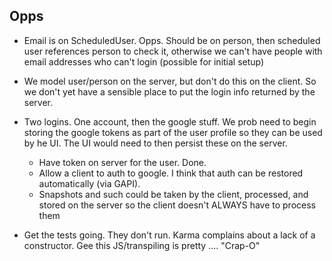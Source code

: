 Opps
----

- Email is on ScheduledUser. Opps. Should be on person, then scheduled user references person to check it, otherwise we can't have people with email addresses who can't login (possible for initial setup)


- We model user/person on the server, but don't do this on the client.
  So we don't yet have a sensible place to put the login info returned by the server.


- Two logins. One account, then the google stuff. We prob need to begin storing the google tokens as part of the user profile so they can be used by he UI. The UI would need to then persist these on the server.
  - Have token on server for the user. Done.
  - Allow a client to auth to google. I think that auth can be restored automatically (via GAPI).
  - Snapshots and such could be taken by the client, processed, and stored on the server so the client doesn't ALWAYS have to process them

- Get the tests going. They don't run. Karma complains about a lack of a constructor. Gee this JS/transpiling is pretty .... "Crap-O"